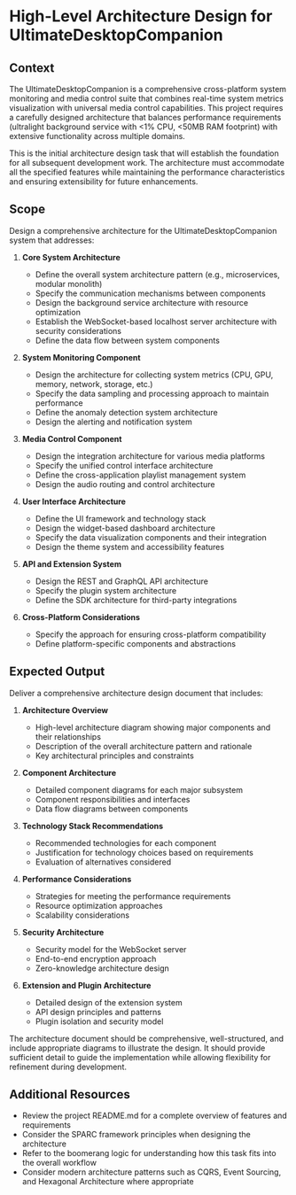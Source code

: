 # High-Level Architecture Design for UltimateDesktopCompanion

## Context
The UltimateDesktopCompanion is a comprehensive cross-platform system monitoring and media control suite that combines real-time system metrics visualization with universal media control capabilities. This project requires a carefully designed architecture that balances performance requirements (ultralight background service with <1% CPU, <50MB RAM footprint) with extensive functionality across multiple domains.

This is the initial architecture design task that will establish the foundation for all subsequent development work. The architecture must accommodate all the specified features while maintaining the performance characteristics and ensuring extensibility for future enhancements.

## Scope
Design a comprehensive architecture for the UltimateDesktopCompanion system that addresses:

1. **Core System Architecture**
   - Define the overall system architecture pattern (e.g., microservices, modular monolith)
   - Specify the communication mechanisms between components
   - Design the background service architecture with resource optimization
   - Establish the WebSocket-based localhost server architecture with security considerations
   - Define the data flow between system components

2. **System Monitoring Component**
   - Design the architecture for collecting system metrics (CPU, GPU, memory, network, storage, etc.)
   - Specify the data sampling and processing approach to maintain performance
   - Define the anomaly detection system architecture
   - Design the alerting and notification system

3. **Media Control Component**
   - Design the integration architecture for various media platforms
   - Specify the unified control interface architecture
   - Define the cross-application playlist management system
   - Design the audio routing and control architecture

4. **User Interface Architecture**
   - Define the UI framework and technology stack
   - Design the widget-based dashboard architecture
   - Specify the data visualization components and their integration
   - Design the theme system and accessibility features

5. **API and Extension System**
   - Design the REST and GraphQL API architecture
   - Specify the plugin system architecture
   - Define the SDK architecture for third-party integrations

6. **Cross-Platform Considerations**
   - Specify the approach for ensuring cross-platform compatibility
   - Define platform-specific components and abstractions

## Expected Output
Deliver a comprehensive architecture design document that includes:

1. **Architecture Overview**
   - High-level architecture diagram showing major components and their relationships
   - Description of the overall architecture pattern and rationale
   - Key architectural principles and constraints

2. **Component Architecture**
   - Detailed component diagrams for each major subsystem
   - Component responsibilities and interfaces
   - Data flow diagrams between components

3. **Technology Stack Recommendations**
   - Recommended technologies for each component
   - Justification for technology choices based on requirements
   - Evaluation of alternatives considered

4. **Performance Considerations**
   - Strategies for meeting the performance requirements
   - Resource optimization approaches
   - Scalability considerations

5. **Security Architecture**
   - Security model for the WebSocket server
   - End-to-end encryption approach
   - Zero-knowledge architecture design

6. **Extension and Plugin Architecture**
   - Detailed design of the extension system
   - API design principles and patterns
   - Plugin isolation and security model

The architecture document should be comprehensive, well-structured, and include appropriate diagrams to illustrate the design. It should provide sufficient detail to guide the implementation while allowing flexibility for refinement during development.

## Additional Resources
- Review the project README.md for a complete overview of features and requirements
- Consider the SPARC framework principles when designing the architecture
- Refer to the boomerang logic for understanding how this task fits into the overall workflow
- Consider modern architecture patterns such as CQRS, Event Sourcing, and Hexagonal Architecture where appropriate